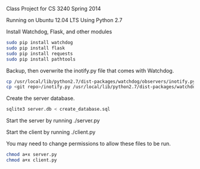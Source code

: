 Class Project for CS 3240 Spring 2014

Running on Ubuntu 12.04 LTS
Using Python 2.7

Install Watchdog, Flask, and other modules

```bash
sudo pip install watchdog
sudo pip install flask
sudo pip install requests
sudo pip install pathtools
```

Backup, then overwrite the inotify.py file that comes with Watchdog. 

```bash
cp /usr/local/lib/python2.7/dist-packages/watchdog/observers/inotify.py /usr/local/lib/python2.7/dist-packages/watchdog/observers/inotify.py.bak
cp <git repo>/inotify.py /usr/local/lib/python2.7/dist-packages/watchdog/observers/inotify.py
```

Create the server database.

```bash
sqlite3 server.db < create_database.sql
```

Start the server by running ./server.py

Start the client by running ./client.py

You may need to change permissions to allow these files to be run.

```bash
chmod a+x server.py
chmod a+x client.py
```